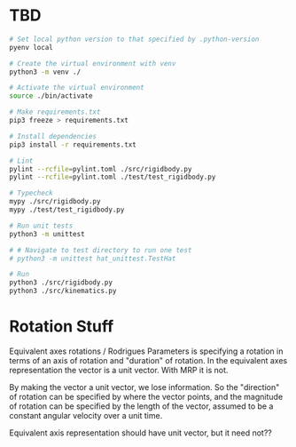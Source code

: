 # TBD

```sh
# Set local python version to that specified by .python-version
pyenv local

# Create the virtual environment with venv
python3 -m venv ./

# Activate the virtual environment
source ./bin/activate

# Make requirements.txt
pip3 freeze > requirements.txt

# Install dependencies
pip3 install -r requirements.txt

# Lint
pylint --rcfile=pylint.toml ./src/rigidbody.py
pylint --rcfile=pylint.toml ./test/test_rigidbody.py

# Typecheck
mypy ./src/rigidbody.py
mypy ./test/test_rigidbody.py

# Run unit tests
python3 -m unittest

# # Navigate to test directory to run one test
# python3 -m unittest hat_unittest.TestHat

# Run
python3 ./src/rigidbody.py
python3 ./src/kinematics.py
```

# Rotation Stuff

Equivalent axes rotations / Rodrigues Parameters is specifying a rotation in terms of an axis of rotation and "duration" of rotation.
In the equivalent axes representation the vector is a unit vector.
With MRP it is not.

By making the vector a unit vector, we lose information.
So the "direction" of rotation can be specified by where the vector points, and the magnitude of rotation can be specified by the length of the vector, assumed to be a constant angular velocity over a unit time.

Equivalent axis representation should have unit vector, but it need not??
